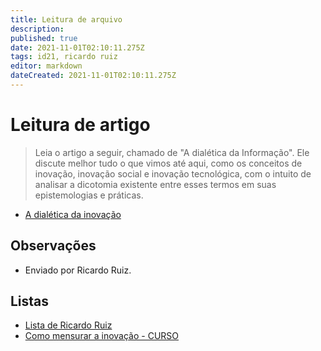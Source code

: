 ```yaml
---
title: Leitura de arquivo
description: 
published: true
date: 2021-11-01T02:10:11.275Z
tags: id21, ricardo ruiz
editor: markdown
dateCreated: 2021-11-01T02:10:11.275Z
---
```


# Leitura de artigo

> Leia o artigo a seguir, chamado de "A dialética da Informação". Ele discute melhor tudo o que vimos até aqui, como os conceitos de inovação, inovação social e inovação tecnológica, com o intuito de analisar a dicotomia existente entre esses termos em suas epistemologias e práticas.

 - [A dialética da inovação](https://readruiz.medium.com/a-dial%C3%A9tica-da-inova%C3%A7%C3%A3o-8fd3b712e5e6)

## Observações

- Enviado por Ricardo Ruiz.

## Listas

- [Lista de Ricardo Ruiz](/listas/ricardo-ruiz)
- [Como mensurar a inovação - CURSO](/recursos/como-mensurar-a-inovacao-curso)